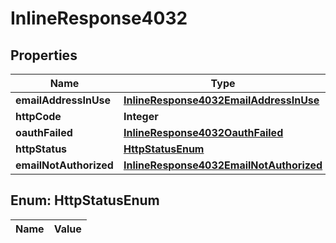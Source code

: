 

# InlineResponse4032

## Properties

Name | Type | Description | Notes
------------ | ------------- | ------------- | -------------
**emailAddressInUse** | [**InlineResponse4032EmailAddressInUse**](InlineResponse4032EmailAddressInUse.md) |  |  [optional]
**httpCode** | **Integer** |  |  [optional]
**oauthFailed** | [**InlineResponse4032OauthFailed**](InlineResponse4032OauthFailed.md) |  |  [optional]
**httpStatus** | [**HttpStatusEnum**](#HttpStatusEnum) |  |  [optional]
**emailNotAuthorized** | [**InlineResponse4032EmailNotAuthorized**](InlineResponse4032EmailNotAuthorized.md) |  |  [optional]


## Enum: HttpStatusEnum

Name | Value
---- | -----




